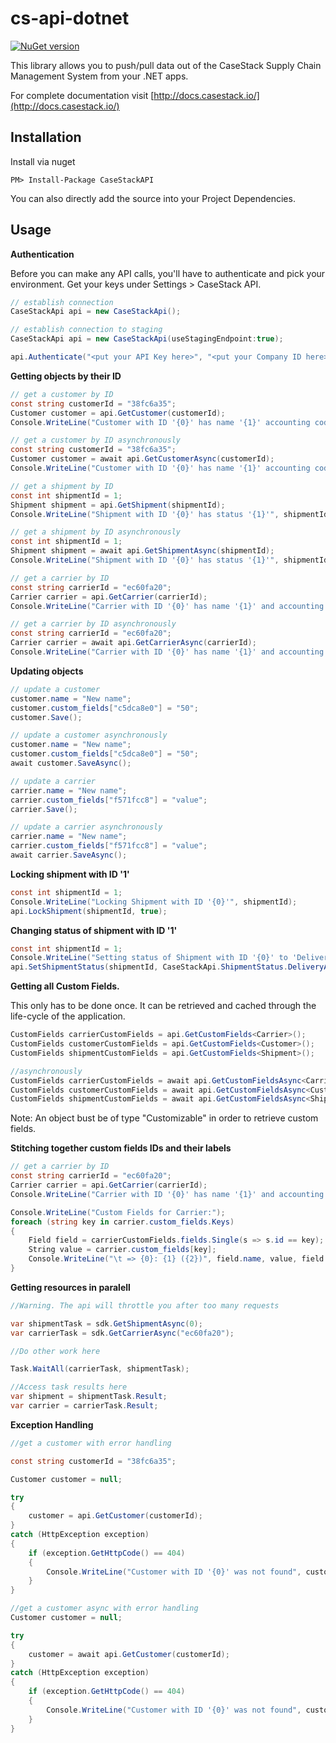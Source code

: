 # cs-api-dotnet

[![NuGet version](https://badge.fury.io/nu/CaseStackAPI.svg)](https://badge.fury.io/nu/CaseStackAPI)

This library allows you to push/pull data out of the CaseStack Supply Chain Management System from your .NET apps.

For complete documentation visit [http://docs.casestack.io/](http://docs.casestack.io/)

## Installation

Install via nuget

	PM> Install-Package CaseStackAPI

You can also directly add the source into your Project Dependencies.

## Usage

**Authentication**

Before you can make any API calls, you'll have to authenticate and pick your environment. Get your keys under Settings > CaseStack API.

```C#
// establish connection
CaseStackApi api = new CaseStackApi();

// establish connection to staging
CaseStackApi api = new CaseStackApi(useStagingEndpoint:true);

api.Authenticate("<put your API Key here>", "<put your Company ID here>");
```

**Getting objects by their ID**
	
```C#
// get a customer by ID
const string customerId = "38fc6a35";
Customer customer = api.GetCustomer(customerId);
Console.WriteLine("Customer with ID '{0}' has name '{1}' accounting code '{2}'", customerId, customer.name, customer.billing.accounting_code);

// get a customer by ID asynchronously
const string customerId = "38fc6a35";
Customer customer = await api.GetCustomerAsync(customerId);
Console.WriteLine("Customer with ID '{0}' has name '{1}' accounting code '{2}'", customerId, customer.name, customer.billing.accounting_code);

// get a shipment by ID
const int shipmentId = 1;
Shipment shipment = api.GetShipment(shipmentId);
Console.WriteLine("Shipment with ID '{0}' has status '{1}'", shipmentId, shipment.status);

// get a shipment by ID asynchronously
const int shipmentId = 1;
Shipment shipment = await api.GetShipmentAsync(shipmentId);
Console.WriteLine("Shipment with ID '{0}' has status '{1}'", shipmentId, shipment.status);

// get a carrier by ID
const string carrierId = "ec60fa20";
Carrier carrier = api.GetCarrier(carrierId);
Console.WriteLine("Carrier with ID '{0}' has name '{1}' and accounting code '{2}'", carrierId, carrier.name, carrier.billing.accounting_code);

// get a carrier by ID asynchronously
const string carrierId = "ec60fa20";
Carrier carrier = await api.GetCarrierAsync(carrierId);
Console.WriteLine("Carrier with ID '{0}' has name '{1}' and accounting code '{2}'", carrierId, carrier.name, carrier.billing.accounting_code);

```

**Updating objects**

```C#
// update a customer
customer.name = "New name";
customer.custom_fields["c5dca8e0"] = "50";
customer.Save();

// update a customer asynchronously
customer.name = "New name";
customer.custom_fields["c5dca8e0"] = "50";
await customer.SaveAsync();

// update a carrier
carrier.name = "New name";
carrier.custom_fields["f571fcc8"] = "value";
carrier.Save();

// update a carrier asynchronously
carrier.name = "New name";
carrier.custom_fields["f571fcc8"] = "value";
await carrier.SaveAsync();
```

**Locking shipment with ID '1'**

```C#
const int shipmentId = 1;    
Console.WriteLine("Locking Shipment with ID '{0}'", shipmentId);
api.LockShipment(shipmentId, true);
```

**Changing status of shipment with ID '1'**

```C#
const int shipmentId = 1;    
Console.WriteLine("Setting status of Shipment with ID '{0}' to 'Delivery Apt Scheduled'", shipmentId);
api.SetShipmentStatus(shipmentId, CaseStackApi.ShipmentStatus.DeliveryAppointmentScheduled);
```    

**Getting all Custom Fields.**

This only has to be done once. It can be retrieved and cached through the life-cycle of the application. 

```C#
CustomFields carrierCustomFields = api.GetCustomFields<Carrier>();
CustomFields customerCustomFields = api.GetCustomFields<Customer>();
CustomFields shipmentCustomFields = api.GetCustomFields<Shipment>();

//asynchronously
CustomFields carrierCustomFields = await api.GetCustomFieldsAsync<Carrier>();
CustomFields customerCustomFields = await api.GetCustomFieldsAsync<Customer>();
CustomFields shipmentCustomFields = await api.GetCustomFieldsAsync<Shipment>();
```

Note: An object bust be of type "Customizable" in order to retrieve custom fields.

**Stitching together custom fields IDs and their labels**

```C#
// get a carrier by ID
const string carrierId = "ec60fa20";
Carrier carrier = api.GetCarrier(carrierId);
Console.WriteLine("Carrier with ID '{0}' has name '{1}' and accounting code '{2}'", carrierId, carrier.name, carrier.billing.accounting_code);

Console.WriteLine("Custom Fields for Carrier:");
foreach (string key in carrier.custom_fields.Keys)
{
    Field field = carrierCustomFields.fields.Single(s => s.id == key);
    String value = carrier.custom_fields[key];
    Console.WriteLine("\t => {0}: {1} ({2})", field.name, value, field.type);
}
```	

**Getting resources in paralell**
```C#
//Warning. The api will throttle you after too many requests

var shipmentTask = sdk.GetShipmentAsync(0);
var carrierTask = sdk.GetCarrierAsync("ec60fa20");

//Do other work here

Task.WaitAll(carrierTask, shipmentTask);

//Access task results here
var shipment = shipmentTask.Result;
var carrier = carrierTask.Result;
```

**Exception Handling**

```C#
//get a customer with error handling

const string customerId = "38fc6a35";

Customer customer = null;

try
{
    customer = api.GetCustomer(customerId);
}
catch (HttpException exception)
{
    if (exception.GetHttpCode() == 404)
    {
        Console.WriteLine("Customer with ID '{0}' was not found", customerId);
    }
}

//get a customer async with error handling
Customer customer = null;

try
{
    customer = await api.GetCustomer(customerId);
}
catch (HttpException exception)
{
    if (exception.GetHttpCode() == 404)
    {
        Console.WriteLine("Customer with ID '{0}' was not found", customerId);
    }
}

```

